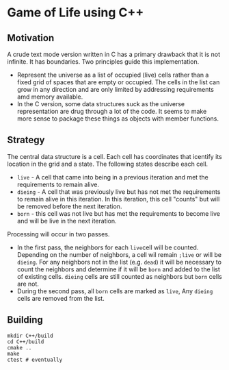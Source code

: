 # Game of Life using C++

## Motivation

A crude text mode version written in C has a primary drawback that it is not infinite. It has boundaries. Two principles guide this implementation.

* Represent the universe as a list of occupied (live) cells rather than a fixed grid of spaces that are empty or occupied. The cells in the list can grow in any direction and are only limited by addressing requirements amd memory available.
* In the C version, some data structures suck as the universe representation are drug through a lot of the code. It seems to make more sense to package these things as objects with member functions.

## Strategy

The central data structure is a cell. Each cell has coordinates that icentify its location in the grid and a state. The following states describe each cell.

* `live` - A cell that came into being in a previous iteration and met the requirements to remain alive.
* `dieing` - A cell that was previously live but has not met the requirements to remain alive in this iteration. In this iteration, this cell "counts" but will be removed before the next iteration.
* `born` - this cell was not live but has met the requirements to become live and will be live in the next iteration.

Processing will occur in two passes.

* In the first pass, the neighbors for each `live`cell will be counted. Depending on the number of neighbors, a cell wil remain `;live` or will be `dieing`. For any neighbors not in the list (e.g. `dead`) it will be necessary to count the neighbors and determine if it will be `born` and added to the list of existing cells. `dieing` cells are still counted as neighbors but `born` cells are not.
* During the second pass, all `born` cells are marked as `live`, Any `dieing` cells are removed from the list.

## Building

```text
mkdir C++/build
cd C++/build
cmake ..
make
ctest # eventually
```
